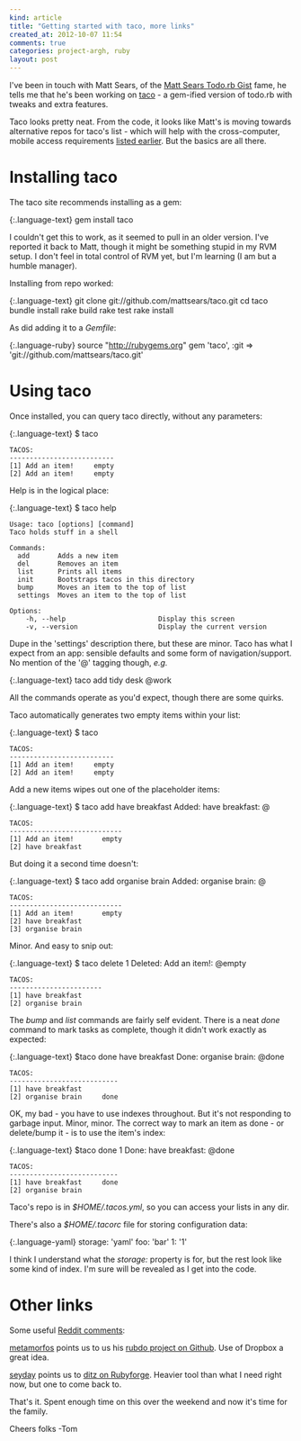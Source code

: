 ```yaml
---
kind: article
title: "Getting started with taco, more links"
created_at: 2012-10-07 11:54
comments: true
categories: project-argh, ruby
layout: post
---
```


I've been in touch with Matt Sears, of the [Matt Sears Todo.rb Gist](https://gist.github.com/1259080) fame, he tells me that he's been working on [taco](https://github.com/mattsears/taco) - a gem-ified version of todo.rb with tweaks and extra features.

<!--READMORE-->

Taco looks pretty neat. From the code, it looks like Matt's is moving towards alternative repos for taco's list - which will help with the cross-computer, mobile access requirements [listed earlier](blog/2012/10/06/todo-find-a-todo-tool/). But the basics are all there.

Installing taco
===============

The taco site recommends installing as a gem:

{:.language-text}
    gem install taco


I couldn't get this to work, as it seemed to pull in an older version. I've reported it back to Matt, though it might be something stupid in my RVM setup. I don't feel in total control of RVM yet, but I'm learning (I am but a humble manager).

Installing from repo worked:

{:.language-text}
    git clone git://github.com/mattsears/taco.git
    cd taco
    bundle install
    rake build
    rake test
    rake install


As did adding it to a _Gemfile_:

{:.language-ruby}
    source "http://rubygems.org"
    gem 'taco', :git => 'git://github.com/mattsears/taco.git'




Using taco
==========

Once installed, you can query taco directly, without any parameters:

{:.language-text}
    $ taco

    TACOS:
    --------------------------
    [1] Add an item!     empty
    [2] Add an item!     empty

Help is in the logical place:

{:.language-text}
    $ taco help

    Usage: taco [options] [command]
    Taco holds stuff in a shell

    Commands:
      add       Adds a new item
      del       Removes an item
      list      Prints all items
      init      Bootstraps tacos in this directory
      bump      Moves an item to the top of list
      settings  Moves an item to the top of list

    Options:
        -h, --help                       Display this screen
        -v, --version                    Display the current version

Dupe in the 'settings' description there, but these are minor. Taco has what I expect from an app: sensible defaults and some form of navigation/support. No mention of the '@' tagging though, _e.g._

{:.language-text}
    taco add tidy desk @work

All the commands operate as you'd expect, though there are some quirks.

Taco automatically generates two empty items within your list:

{:.language-text}
    $ taco

    TACOS:
    --------------------------
    [1] Add an item!     empty
    [2] Add an item!     empty

Add a new items wipes out one of the placeholder items:

{:.language-text}
    $ taco add have breakfast
    Added: have breakfast: @

    TACOS:
    ----------------------------
    [1] Add an item!       empty
    [2] have breakfast

But doing it a second time doesn't:

{:.language-text}
    $ taco add organise brain
    Added: organise brain: @

    TACOS:
    ----------------------------
    [1] Add an item!       empty
    [2] have breakfast
    [3] organise brain


Minor. And easy to snip out:

{:.language-text}
    $ taco delete 1
    Deleted: Add an item!: @empty

    TACOS:
    -----------------------
    [1] have breakfast
    [2] organise brain

The _bump_ and _list_ commands are fairly self evident. There is a neat _done_ command to mark
tasks as complete, though it didn't work exactly as expected:

{:.language-text}
    $taco done have breakfast
    Done: organise brain: @done

    TACOS:
    ---------------------------
    [1] have breakfast
    [2] organise brain     done

OK, my bad - you have to use indexes throughout. But it's not responding to garbage input. Minor, minor. The correct way to mark an item as done - or delete/bump it - is to use the item's index:

{:.language-text}
    $taco done 1
    Done: have breakfast: @done

    TACOS:
    ---------------------------
    [1] have breakfast     done
    [2] organise brain


Taco's repo is in _$HOME/.tacos.yml_, so you can access your lists in any dir.

There's also a _$HOME/.tacorc_ file for storing configuration data:

{:.language-yaml}
    storage: 'yaml'
    foo: 'bar'
    1: '1'

I think I understand what the *storage:* property is for, but the rest look like some kind of index. I'm sure will be revealed as I get into the code.

Other links
===========

Some useful [Reddit comments](http://www.reddit.com/r/ruby/comments/111bzs/todo_1_find_a_todo_tool_bootstrapping_lifehacking/):

[metamorfos](http://www.reddit.com/user/metamorfos) points us to us his [rubdo project on Github](http://github.com/metamorfos/rubdo). Use of Dropbox a great idea.

[seyday](http://www.reddit.com/user/seydar) points us to [ditz on Rubyforge](http://ditz.rubyforge.org/). Heavier tool than what I need right now, but one to come back to.

That's it. Spent enough time on this over the weekend and now it's time for the family.

Cheers folks
-Tom
